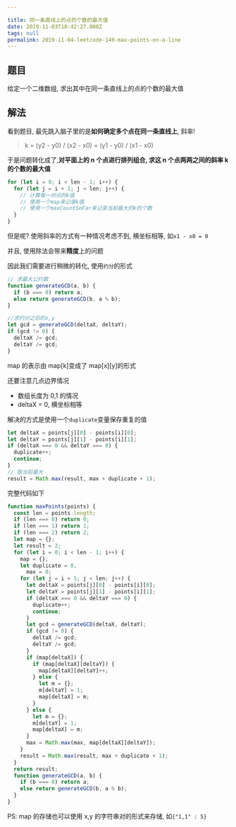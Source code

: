 ```yaml
---

title: 同一条直线上的点的个数的最大值
date: 2019-11-03T10:42:27.000Z
tags: null
permalink: 2019-11-04-leetcode-149-max-points-on-a-line
---
```


## 题目

给定一个二维数组, 求出其中在同一条直线上的点的个数的最大值

## 解法

看到题目, 最先跳入脑子里的是**如何确定多个点在同一条直线上**, 斜率!

> k = (y2 - y0) / (x2 - x0) = (y1 - y0) / (x1 - x0)

于是问题转化成了,**对平面上的 n 个点进行排列组合, 求这 n 个点两两之间的斜率 k 的个数的最大值**

```js
for (let i = 0; i < len - 1; i++) {
  for (let j = i + 1; j < len; j++) {
    // 计算每一对点的k值
    // 使用一个map来记录k值
    // 使用一个maxCountSoFar来记录当前最大的k的个数
  }
}
```

但是呢? 使用斜率的方式有一种情况考虑不到, 横坐标相等, 如`x1 - x0 = 0`

并且, 使用除法会带来**精度**上的问题

因此我们需要进行稍微的转化, 使用`约分`的形式

```js
// 求最大公约数
function generateGCD(a, b) {
  if (b === 0) return a;
  else return generateGCD(b, a % b);
}

//求约分之后的x,y
let gcd = generateGCD(deltaX, deltaY);
if (gcd != 0) {
  deltaX /= gcd;
  deltaY /= gcd;
}
```

map 的表示由 map[k]变成了 map[x][y]的形式

还要注意几点边界情况

- 数组长度为 0,1 的情况
- deltaX = 0, 横坐标相等

解决的方式是使用一个`duplicate`变量保存重复的值

```js
let deltaX = points[j][0] - points[i][0];
let deltaY = points[j][1] - points[i][1];
if (deltaX === 0 && deltaY === 0) {
  duplicate++;
  continue;
}
// 取当前最大
result = Math.max(result, max + duplicate + 1);
```

完整代码如下

```js
function maxPoints(points) {
  const len = points.length;
  if (len === 0) return 0;
  if (len === 1) return 1;
  if (len === 2) return 2;
  let map = {};
  let result = 2;
  for (let i = 0; i < len - 1; i++) {
    map = {};
    let duplicate = 0,
      max = 0;
    for (let j = i + 1; j < len; j++) {
      let deltaX = points[j][0] - points[i][0];
      let deltaY = points[j][1] - points[i][1];
      if (deltaX === 0 && deltaY === 0) {
        duplicate++;
        continue;
      }
      let gcd = generateGCD(deltaX, deltaY);
      if (gcd != 0) {
        deltaX /= gcd;
        deltaY /= gcd;
      }
      if (map[deltaX]) {
        if (map[deltaX][deltaY]) {
          map[deltaX][deltaY]++;
        } else {
          let m = {};
          m[deltaY] = 1;
          map[deltaX] = m;
        }
      } else {
        let m = {};
        m[deltaY] = 1;
        map[deltaX] = m;
      }
      max = Math.max(max, map[deltaX][deltaY]);
    }
    result = Math.max(result, max + duplicate + 1);
  }
  return result;
  function generateGCD(a, b) {
    if (b === 0) return a;
    else return generateGCD(b, a % b);
  }
}
```

PS: map 的存储也可以使用 x,y 的字符串对的形式来存储, 如`{"1,1" : 5}`
